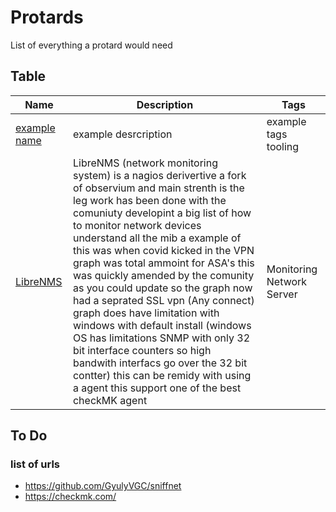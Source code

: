 # Protards
List of everything a protard would need

## Table

| Name | Description | Tags |
| --- | --- | --- |
| [example name](example.url) | example desrcription | example tags tooling |
| [LibreNMS](https://www.librenms.org/) | LibreNMS (network monitoring system) is a nagios derivertive a fork of observium and main strenth is the leg work has been done with the comuniuty developint a big list of how to monitor network devices understand all the mib a example of this was when covid kicked in the VPN graph was total ammoint for ASA's this was quickly amended by the comunity as you could update so the graph now had a seprated SSL vpn (Any connect) graph does have limitation with windows with default install (windows OS has limitations SNMP with only 32 bit interface counters so high bandwith interfacs go over the 32 bit contter) this can be remidy with using a agent this support one of the best checkMK agent  | Monitoring Network Server |


## To Do

### list of urls 
- https://github.com/GyulyVGC/sniffnet
- https://checkmk.com/
